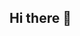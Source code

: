 ## Hi there 👋

<!--
**carlchanchina/carlchanchina** is a ✨ _special_ ✨ repository because its `README.md` (this file) appears on your GitHub profile.

Here are some ideas to get you started:

- 🔭 I’m currently working on home china...
- 🌱 I’m currently learning develompent soft or supply soft for business support
- 👯 I’m looking to collaborate on like erpnext soft apply
- 🤔 I’m looking for help with ...
- 💬 Ask me about ...
- 📫 How to reach me: ...
- 😄 Pronouns: ...
- ⚡ Fun fact: ...
-->

